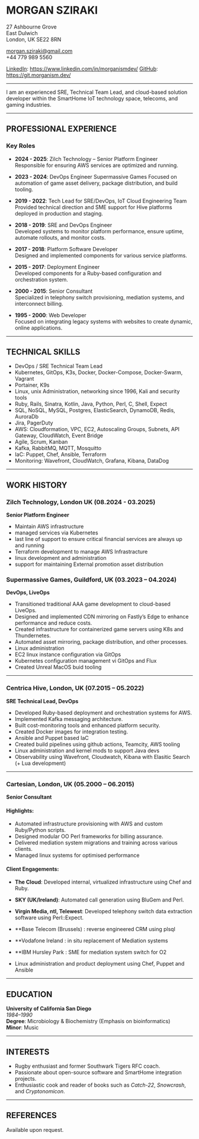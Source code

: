 # MORGAN SZIRAKI

27 Ashbourne Grove  
East Dulwich  
London, UK SE22 8RN  

morgan.sziraki@gmail.com  
+44 779 989 5560  

[LinkedIn](https://www.linkedin.com/in/morganismdev/): https://www.linkedin.com/in/morganismdev/
[GitHub](https://git.morganism.dev/): https://git.morganism.dev/  

---       

I am an experienced SRE, Technical Team Lead, and cloud-based solution developer within the SmartHome IoT technology space, telecoms, and gaming industries.



---

## PROFESSIONAL EXPERIENCE

### Key Roles

- **2024 - 2025**: Zilch Technology – Senior Platform Engineer  
  Responsible for ensuring AWS services are optimized and running.  

- **2023 - 2024**: DevOps Engineer Supermassive Games
  Focused on automation of game asset delivery, package distribution, and build tooling.  

- **2019 - 2022**: Tech Lead for SRE/DevOps, IoT Cloud Engineering Team  
  Provided technical direction and SME support for Hive platforms deployed in production and staging.  

- **2018 - 2019**: SRE and DevOps Engineer  
  Developed systems to monitor platform performance, ensure uptime, automate rollouts, and monitor costs.  

- **2017 - 2018**: Platform Software Developer  
  Designed and implemented components for various service platforms.  

- **2015 - 2017**: Deployment Engineer  
  Developed components for a Ruby-based configuration and orchestration system.  

- **2000 - 2015**: Senior Consultant  
  Specialized in telephony switch provisioning, mediation systems, and interconnect billing.  

- **1995 - 2000**: Web Developer  
  Focused on integrating legacy systems with websites to create dynamic, online applications.  

---

## TECHNICAL SKILLS

- DevOps / SRE Technical Team Lead  
- Kubernetes, GitOps, K3s, Docker, Docker-Compose, Docker-Swarm, Vagrant
- Portainer, K9s
- Linux, unix Administration, networking since 1996, Kali and security tools  
- Ruby, Rails, Sinatra, Kotlin, Java, Python, Perl, C, Shell, Expect  
- SQL, NoSQL, MySQL, Postgres, ElasticSearch, DynamoDB, Redis, AuroraDb
- Jira, PagerDuty 
- AWS: Cloudformation, VPC, EC2, Autoscaling Groups, Subnets, API Gateway, CloudWatch, Event Bridge 
- Agile, Scrum, Kanban  
- Kafka, RabbitMQ, MQTT, Mosquitto
- IaC: Puppet, Chef, Ansible, Terraform
- Monitoring: Wavefront, CloudWatch, Grafana, Kibana, DataDog 

---

## WORK HISTORY

### Zilch Technology, London UK (08.2024 - 03.2025)
**Senior Platform Engineer**

- Maintain AWS infrastructure
- managed services via Kubernetes
- last line of support to ensure critical financial services are always up and running
- Terraform development to manage AWS Infrastracture
- linux development and administration
- support for maintaining External promotion asset distribution

### Supermassive Games, Guildford, UK (03.2023 – 04.2024)  
**DevOps, LiveOps**

- Transitioned traditional AAA game development to cloud-based LiveOps.  
- Designed and implemented CDN mirroring on Fastly’s Edge to enhance performance and reduce costs.  
- Created infrastructure for containerized game servers using K8s and Thundernetes.  
- Automated asset mirroring, package distribution, and other processes.
- Linux administration
- EC2 linux instance configuration via GitOps
- Kubernetes configuration management vi GitOps and Flux
- Created Unreal MacOS buid tooling

---

### Centrica Hive, London, UK (07.2015 – 05.2022)  
**SRE Technical Lead, DevOps**

- Developed Ruby-based deployment and orchestration systems for AWS.  
- Implemented Kafka messaging architecture.  
- Built cost-monitoring tools and enhanced platform security.  
- Created Docker images for integration testing.
- Ansible and Puppet based IaC 
- Created build pipelines using github actions, Teamcity, AWS tooling
- Linux administration and kernel mods to support Java devs
- Observability using Wavefront, Cloudwatch, Kibana with Elasitic Search (+ Lua development)

---

### Cartesian, London, UK (05.2000 – 06.2015)  
**Senior Consultant**

#### Highlights:

- Automated infrastructure provisioning with AWS and custom Ruby/Python scripts.  
- Designed modular OO Perl frameworks for billing assurance.  
- Delivered mediation system migrations and training across various clients.
- Managed linux systems for optimised performance


#### Client Engagements:

- **The Cloud**: Developed internal, virtualized infrastructure using Chef and Ruby.  

- **SKY (UK/Ireland)**: Automated call generation using BluGem and Perl.  

- **Virgin Media, ntl, Telewest**: Developed telephony switch data extraction software using Perl::Expect.  

- **Base Telecom (Brussels) : reverse engineered CRM using plsql

- **Vodafone Ireland : in situ replacement of Mediation systems

- **IBM Hursley Park : SME for mediation system switch for O2

- Linux administration and product deployment using Chef, Puppet and Ansible

---

## EDUCATION

**University of California San Diego**  
*1984–1990*  
**Degree**: Microbiology & Biochemistry (Emphasis on bioinformatics)  
**Minor**: Music  

---

## INTERESTS

- Rugby enthusiast and former Southwark Tigers RFC coach.  
- Passionate about open-source software and SmartHome integration projects.  
- Enthusiastic cook and reader of books such as *Catch-22*, *Snowcrash*, and *Cryptonomicon*.  

---

## REFERENCES

Available upon request.
